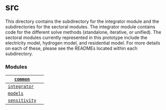 # src

This directory contains the subdirectory for the integrator module and the subdirectories for the sectoral modules. The integrator module contains code for the different solve methods (standalone, iterative, or unified). The sectoral modules currently represented in this prototype include the electricity model, hydrogen model, and residential model. For more details on each of these, please see the READMEs located within each subdirectory.

### Modules

| [`common`](src.common.md#module-src.common)                |    |
|------------------------------------------------------------|----|
| [`integrator`](src.integrator.md#module-src.integrator)    |    |
| [`models`](src.models.md#module-src.models)                |    |
| [`sensitivity`](src.sensitivity.md#module-src.sensitivity) |    |
